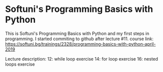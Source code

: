 # Softuni's Programming Basics with Python

This is Softuni's Programming Basics with Python and my first steps in programming. I started commiting to github after lecture #11.
course link: https://softuni.bg/trainings/2328/programming-basics-with-python-april-2019

Lecture description:
12: while loop exercise
14: for loop exercise
16: nested loops exercise
